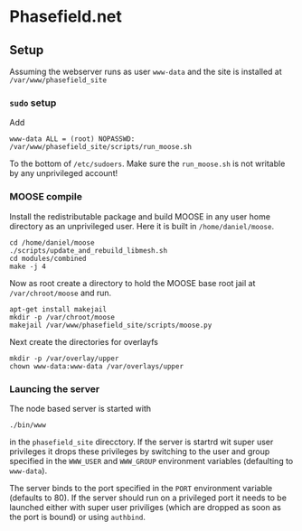 # Phasefield.net

## Setup

Assuming the webserver runs as user `www-data` and the site is installed at `/var/www/phasefield_site`

### `sudo` setup 

Add 

```
www-data ALL = (root) NOPASSWD: /var/www/phasefield_site/scripts/run_moose.sh
```

To the bottom of `/etc/sudoers`. Make sure the `run_moose.sh` is not writable by any unprivileged account!

### MOOSE compile

Install the redistributable package and build MOOSE in any user home directory as an unprivileged user. Here it is built in `/home/daniel/moose`.

```
cd /home/daniel/moose
./scripts/update_and_rebuild_libmesh.sh
cd modules/combined
make -j 4
```

Now as root create a directory to hold the MOOSE base root jail at `/var/chroot/moose` and run.

```
apt-get install makejail
mkdir -p /var/chroot/moose
makejail /var/www/phasefield_site/scripts/moose.py
```

Next create the directories for overlayfs 

```
mkdir -p /var/overlay/upper
chown www-data:www-data /var/overlays/upper
```

### Launcing the server

The node based server is started with

```
./bin/www
```
in the `phasefield_site` direcctory. If the server is startrd wit super user privileges it drops these privileges by switching to 
the user and group specified in the `WWW_USER` and `WWW_GROUP` environment variables (defaulting to `www-data`).

The server binds to the port specified in the `PORT` environment variable (defaults to 80). If the server should run on a privileged port
it needs to be launched either with super user priviliges (which are dropped as soon as the port is bound) or using `authbind`.
